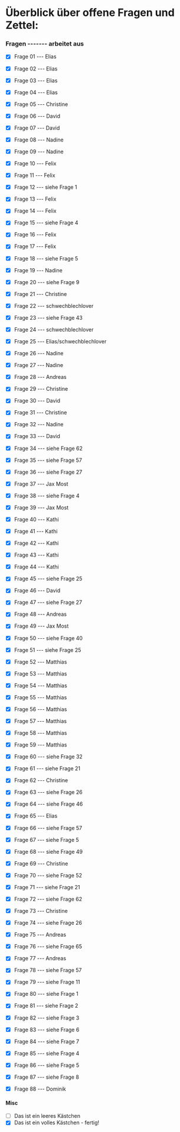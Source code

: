 # Überblick über offene Fragen und Zettel: 

### Fragen ------- arbeitet aus
- [x] Frage 01 --- Elias
- [x] Frage 02 --- Elias
- [x] Frage 03 --- Elias
- [x] Frage 04 --- Elias
- [x] Frage 05 --- Christine
- [x] Frage 06 --- David
- [x] Frage 07 --- David
- [X] Frage 08 --- Nadine
- [X] Frage 09 --- Nadine
- [x] Frage 10 --- Felix
- [x] Frage 11 --- Felix
- [x] Frage 12 --- siehe Frage 1
- [x] Frage 13 --- Felix
- [x] Frage 14 --- Felix
- [x] Frage 15 --- siehe Frage 4
- [x] Frage 16 --- Felix
- [x] Frage 17 --- Felix
- [x] Frage 18 --- siehe Frage 5
- [X] Frage 19 --- Nadine
- [x] Frage 20 --- siehe Frage 9
- [x] Frage 21 --- Christine
- [x] Frage 22 --- schwechblechlover
- [x] Frage 23 --- siehe Frage 43
- [x] Frage 24 --- schwechblechlover
- [x] Frage 25 --- Elias/schwechblechlover
- [X] Frage 26 --- Nadine
- [X] Frage 27 --- Nadine
- [x] Frage 28 --- Andreas
- [x] Frage 29 --- Christine
- [x] Frage 30 --- David
- [x] Frage 31 --- Christine
- [X] Frage 32 --- Nadine
- [x] Frage 33 --- David
- [x] Frage 34 --- siehe Frage 62
- [x] Frage 35 --- siehe Frage 57
- [x] Frage 36 --- siehe Frage 27
- [x] Frage 37 --- Jax Most
- [x] Frage 38 --- siehe Frage 4
- [x] Frage 39 --- Jax Most
- [x] Frage 40 --- Kathi
- [x] Frage 41 --- Kathi
- [x] Frage 42 --- Kathi
- [x] Frage 43 --- Kathi
- [x] Frage 44 --- Kathi
- [x] Frage 45 --- siehe Frage 25
- [x] Frage 46 --- David
- [x] Frage 47 --- siehe Frage 27
- [x] Frage 48 --- Andreas
- [x] Frage 49 --- Jax Most
- [x] Frage 50 --- siehe Frage 40
- [x] Frage 51 --- siehe Frage 25
- [x] Frage 52 --- Matthias
- [x] Frage 53 --- Matthias
- [x] Frage 54 --- Matthias
- [x] Frage 55 --- Matthias
- [x] Frage 56 --- Matthias
- [x] Frage 57 --- Matthias
- [x] Frage 58 --- Matthias
- [x] Frage 59 --- Matthias
- [x] Frage 60 --- siehe Frage 32
- [x] Frage 61 --- siehe Frage 21
- [x] Frage 62 --- Christine
- [x] Frage 63 --- siehe Frage 26
- [x] Frage 64 --- siehe Frage 46
- [x] Frage 65 --- Elias
- [x] Frage 66 --- siehe Frage 57
- [x] Frage 67 --- siehe Frage 5
- [x] Frage 68 --- siehe Frage 49
- [x] Frage 69 --- Christine
- [x] Frage 70 --- siehe Frage 52
- [x] Frage 71 --- siehe Frage 21
- [x] Frage 72 --- siehe Frage 62
- [x] Frage 73 --- Christine
- [x] Frage 74 --- siehe Frage 26
- [x] Frage 75 --- Andreas
- [x] Frage 76 --- siehe Frage 65
- [x] Frage 77 --- Andreas
- [x] Frage 78 --- siehe Frage 57
- [x] Frage 79 --- siehe Frage 11
- [x] Frage 80 --- siehe Frage 1
- [x] Frage 81 --- siehe Frage 2
- [x] Frage 82 --- siehe Frage 3
- [x] Frage 83 --- siehe Frage 6
- [x] Frage 84 --- siehe Frage 7
- [x] Frage 85 --- siehe Frage 4
- [x] Frage 86 --- siehe Frage 5
- [x] Frage 87 --- siehe Frage 8
- [x] Frage 88 --- Dominik


#### Misc
- [ ] Das ist ein leeres Kästchen
- [x] Das ist ein volles Kästchen - fertig!
